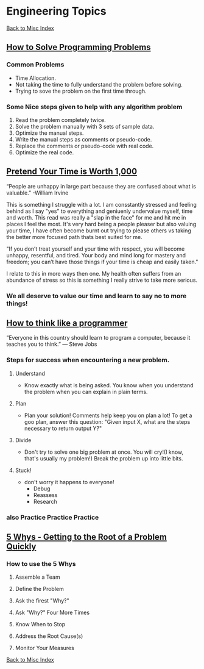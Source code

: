 # Engineering Topics
[Back to Misc Index](misc-index.md)<br>
## [How to Solve Programming Problems](https://simpleprogrammer.com/solving-problems-breaking-it-down/)

 ### Common Problems
- Time Allocation.
- Not taking the time to fully understand the problem before solving.
- Trying to sove the problem on the first time through.

### Some Nice steps given to help with any algorithm problem
1. Read the problem completely twice.
1. Solve the problem manually with 3 sets of sample data.
1. Optimize the manual steps.
1. Write the manual steps as comments or pseudo-code.
1. Replace the comments or pseudo-code with real code.
1. Optimize the real code.


## [Pretend Your Time is Worth 1,000](https://medium.com/swlh/pretend-your-time-is-worth-1-000-hour-and-youll-become-100x-more-productive-f04628bb3e6d)

“People are unhappy in large part because they are confused about what is valuable.” -William Irvine

This is something I struggle with a lot. I am consstantly stressed and feeling behind as I say "yes" to everything and geniuenly undervalue myself, time and worth. This read was really a "slap in the face" for me and hit me in places I feel the most. It's very hard being a people pleaser but also valuing your time, I have often become burnt out trying to please others vs taking the better more focused path thats best suited for me. 

"If you don’t treat yourself and your time with respect, you will become unhappy, resentful, and tired. Your body and mind long for mastery and freedom; you can’t have those things if your time is cheap and easily taken."

I relate to this in more ways then one. My health often suffers from an abundance of stress so this is something I really strive to take more serious. 

### We all deserve to value our time and learn to say no to more things!

## [How to think like a programmer](https://www.freecodecamp.org/news/how-to-think-like-a-programmer-lessons-in-problem-solving-d1d8bf1de7d2/)

“Everyone in this country should learn to program a computer, because it teaches you to think.” — Steve Jobs

### Steps for success when encountering a new problem.

1. Understand
    - Know exactly what is being asked. You know when you understand the problem when you can explain in plain terms.

2. Plan
    - Plan your solution! Comments help keep you on plan a lot! To get a goo plan, answer this question:
    "Given input X, what are the steps necessary to return output Y?"

3. Divide
    - Don't try to solve one big problem at once. You will cry!(I know, that's usually my problem!) Break the problem up into little bits.

4. Stuck!
     - don't worry it happens to everyone! 
        - Debug
        - Reassess
        - Research

### also Practice Practice Practice

## [5 Whys - Getting to the Root of a Problem Quickly](https://www.mindtools.com/pages/article/newTMC_5W.htm)

### How to use the 5 Whys

1. Assemble a Team

1. Define the Problem

1. Ask the firest "Why?"

1. Ask "Why?" Four More Times

1. Know When to Stop

1. Address the Root Cause(s)

1. Monitor Your Measures

[Back to Misc Index](misc-index.md)<br>